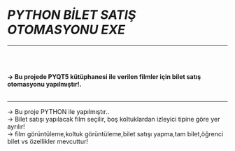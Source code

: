# ***PYTHON BİLET SATIŞ OTOMASYONU EXE***

<hr>
<br><br>

<b>-> Bu projede PYQT5 kütüphanesi ile  verilen filmler için bilet satış otomasyonu yapılmıştır!. </b>
<br><br><hr>

-> Bu proje PYTHON ile yapılmıştır..<br>
-> Bilet satışı yapılacak film seçilir, boş koltuklardan izleyici tipine göre yer ayrılır!<br>
-> film görüntüleme,koltuk görüntüleme,bilet satışı yapma,tam bilet,öğrenci bilet vs özellikler mevcuttur!
<br>


